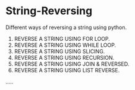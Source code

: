 # String-Reversing
Different ways of reversing a string using python.


1) REVERSE A STRING USING FOR LOOP.
2) REVERSE A STRING USING WHILE LOOP.
3) REVERSE A STRING USING SLICING.
4) REVERSE A STRING USING RECURSION.
5) REVERSE A STRING USING JOIN & REVERSED.
6) REVERSE A STRING USING LIST REVERSE.

.....
